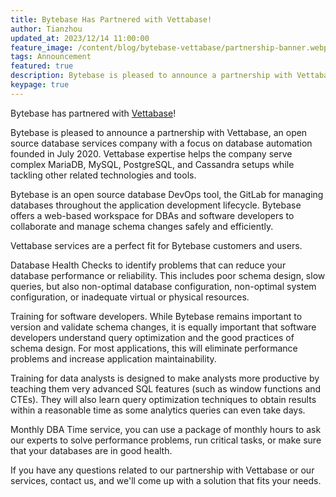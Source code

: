 ```yaml
---
title: Bytebase Has Partnered with Vettabase!
author: Tianzhou
updated_at: 2023/12/14 11:00:00
feature_image: /content/blog/bytebase-vettabase/partnership-banner.webp
tags: Announcement
featured: true
description: Bytebase is pleased to announce a partnership with Vettabase, an open source database services company with a focus on database automation.
keypage: true
---
```


Bytebase has partnered with [Vettabase](https://vettabase.com/)!

Bytebase is pleased to announce a partnership with Vettabase, an open source database services company with a focus on database automation founded in July 2020. Vettabase expertise helps the company serve complex MariaDB, MySQL, PostgreSQL, and Cassandra setups while tackling other related technologies and tools.

Bytebase is an open source database DevOps tool, the GitLab for managing databases throughout the application development lifecycle. Bytebase offers a web-based workspace for DBAs and software developers to collaborate and manage schema changes safely and efficiently.

Vettabase services are a perfect fit for Bytebase customers and users.

Database Health Checks to identify problems that can reduce your database performance or reliability. This includes poor schema design, slow queries, but also non-optimal database configuration, non-optimal system configuration, or inadequate virtual or physical resources.

Training for software developers. While Bytebase remains important to version and validate schema changes, it is equally important that software developers understand query optimization and the good practices of schema design. For most applications, this will eliminate performance problems and increase application maintainability.

Training for data analysts is designed to make analysts more productive by teaching them very advanced SQL features (such as window functions and CTEs). They will also learn query optimization techniques to obtain results within a reasonable time as some analytics queries can even take days.

Monthly DBA Time service, you can use a package of monthly hours to ask our experts to solve performance problems, run critical tasks, or make sure that your databases are in good health.

If you have any questions related to our partnership with Vettabase or our services, contact us, and we'll come up with a solution that fits your needs.
